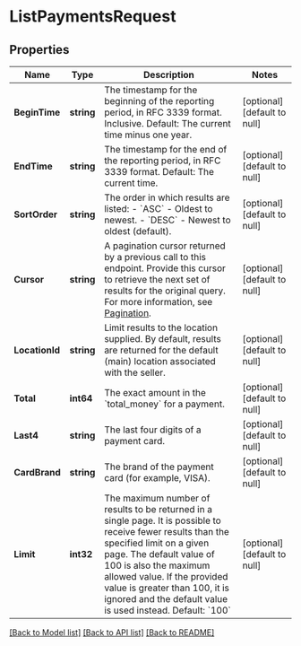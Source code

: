 # ListPaymentsRequest

## Properties
Name | Type | Description | Notes
------------ | ------------- | ------------- | -------------
**BeginTime** | **string** | The timestamp for the beginning of the reporting period, in RFC 3339 format. Inclusive. Default: The current time minus one year. | [optional] [default to null]
**EndTime** | **string** | The timestamp for the end of the reporting period, in RFC 3339 format.  Default: The current time. | [optional] [default to null]
**SortOrder** | **string** | The order in which results are listed: - &#x60;ASC&#x60; - Oldest to newest. - &#x60;DESC&#x60; - Newest to oldest (default). | [optional] [default to null]
**Cursor** | **string** | A pagination cursor returned by a previous call to this endpoint. Provide this cursor to retrieve the next set of results for the original query.  For more information, see [Pagination](https://developer.squareup.com/docs/basics/api101/pagination). | [optional] [default to null]
**LocationId** | **string** | Limit results to the location supplied. By default, results are returned for the default (main) location associated with the seller. | [optional] [default to null]
**Total** | **int64** | The exact amount in the &#x60;total_money&#x60; for a payment. | [optional] [default to null]
**Last4** | **string** | The last four digits of a payment card. | [optional] [default to null]
**CardBrand** | **string** | The brand of the payment card (for example, VISA). | [optional] [default to null]
**Limit** | **int32** | The maximum number of results to be returned in a single page. It is possible to receive fewer results than the specified limit on a given page.  The default value of 100 is also the maximum allowed value. If the provided value is  greater than 100, it is ignored and the default value is used instead.  Default: &#x60;100&#x60; | [optional] [default to null]

[[Back to Model list]](../README.md#documentation-for-models) [[Back to API list]](../README.md#documentation-for-api-endpoints) [[Back to README]](../README.md)

